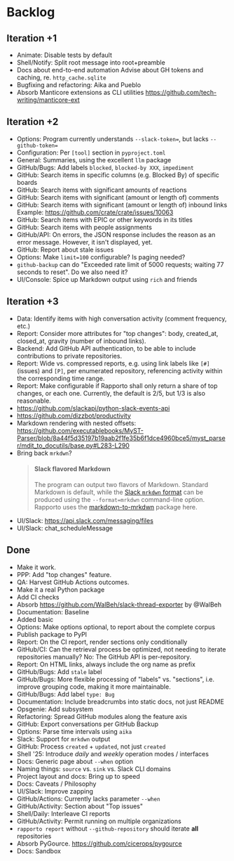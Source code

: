 # Backlog

## Iteration +1
- Animate: Disable tests by default
- Shell/Notify: Split root message into root+preamble
- Docs about end-to-end automation
  Advise about GH tokens and caching, re. `http_cache.sqlite`
- Bugfixing and refactoring: Aika and Pueblo
- Absorb Manticore extensions as CLI utilities
  https://github.com/tech-writing/manticore-ext

## Iteration +2
- Options: Program currently understands `--slack-token=`, but lacks `--github-token=`
- Configuration: Per `[tool]` section in `pyproject.toml`
- General: Summaries, using the excellent `llm` package
- GitHub/Bugs: Add labels `blocked`, `blocked-by XXX`, `impediment`
- GitHub: Search items in specific columns (e.g. Blocked By) of specific boards
- GitHub: Search items with significant amounts of reactions
- GitHub: Search items with significant (amount or length of) comments
- GitHub: Search items with significant (amount or length of) inbound links
  Example: https://github.com/crate/crate/issues/10063
- GitHub: Search items with EPIC or other keywords in its titles
- GitHub: Search items with people assignments
- GitHub/API: On errors, the JSON response includes the reason as an
  error message. However, it isn't displayed, yet.
- GitHub: Report about stale issues
- Options: Make `limit=100` configurable? Is paging needed?
- `github-backup` can do "Exceeded rate limit of 5000 requests;
  waiting 77 seconds to reset". Do we also need it?
- UI/Console: Spice up Markdown output using `rich` and friends

## Iteration +3
- Data: Identify items with high conversation activity (comment frequency, etc.)
- Report: Consider more attributes for "top changes":
  body, created_at, closed_at, gravity (number of inbound links). 
- Backend: Add GitHub API authentication, to be able to include
  contributions to private repositories.
- Report: Wide vs. compressed reports, e.g. using link labels like `[#]` (issues)
  and `[P]`, per enumerated repository, referencing activity within the
  corresponding time range.
- Report: Make configurable if Rapporto shall only return a share of top changes,
  or each one. Currently, the default is 2/5, but 1/3 is also reasonable.
- https://github.com/slackapi/python-slack-events-api
- https://github.com/dizzbot/productivity
- Markdown rendering with nested offsets:
  https://github.com/executablebooks/MyST-Parser/blob/8a44f5d35197b19aab2f1fe35b6f1dce4960bce5/myst_parser/mdit_to_docutils/base.py#L283-L290
- Bring back `mrkdwn`?
  > #### Slack flavored Markdown
  >
  > The program can output two flavors of Markdown. Standard Markdown is default,
  > while the [Slack `mrkdwn` format] can be produced using the `--format=mrkdwn`
  > command-line option. Rapporto uses the [markdown-to-mrkdwn] package here.
  >
  > [markdown-to-mrkdwn]: https://pypi.org/project/markdown-to-mrkdwn/
  > [Slack `mrkdwn` format]: https://api.slack.com/reference/surfaces/formatting#basic-formatting
- UI/Slack: https://api.slack.com/messaging/files
- UI/Slack: chat_scheduleMessage

## Done
- Make it work.
- PPP: Add "top changes" feature.
- QA: Harvest GitHub Actions outcomes.
- Make it a real Python package
- Add CI checks
- Absorb https://github.com/WalBeh/slack-thread-exporter by @WalBeh
- Documentation: Baseline
- Added basic
- Options: Make options optional, to report about the complete corpus
- Publish package to PyPI
- Report: On the CI report, render sections only conditionally
- GitHub/CI: Can the retrieval process be optimized, not needing to iterate
  repositories manually? No: The GitHub API is per-repository.
- Report: On HTML links, always include the org name as prefix
- GitHub/Bugs: Add `stale` label
- GitHub/Bugs: More flexible processing of "labels" vs. "sections",
  i.e. improve grouping code, making it more maintainable.
- GitHub/Bugs: Add label `type: Bug`
- Documentation: Include breadcrumbs into static docs, not just README
- Opsgenie: Add subsystem
- Refactoring: Spread GitHub modules along the feature axis
- GitHub: Export conversations per GitHub Backup
- Options: Parse time intervals using `aika`
- Slack: Support for `mrkdwn` output
- GitHub: Process `created` + `updated`, not just `created`
- Shell '25: Introduce _daily_ and _weekly_ operation modes / interfaces
- Docs: Generic page about `--when` option
- Naming things: `source` vs. `sink` vs. Slack CLI domains
- Project layout and docs: Bring up to speed
- Docs: Caveats / Philosophy
- UI/Slack: Improve zapping
- GitHub/Actions: Currently lacks parameter `--when`
- GitHub/Activity: Section about "Top issues"
- Shell/Daily: Interleave CI reports
- GitHub/Activity: Permit running on multiple organizations
- `rapporto report` without `--github-repository` should iterate **all** repositories
- Absorb PyGource. https://github.com/cicerops/pygource
- Docs: Sandbox
